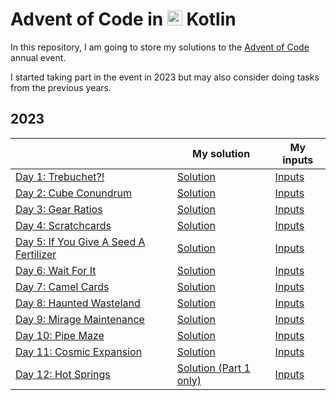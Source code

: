 # Advent of Code in <img src="https://cdn.jsdelivr.net/gh/devicons/devicon/icons/kotlin/kotlin-original.svg" height=24 /> Kotlin

In this repository, I am going to store my solutions to the [Advent of Code](https://adventofcode.com/) annual event.

I started taking part in the event in 2023 but may also consider doing tasks from the previous years.

## 2023
|                                                                               | My solution                                          | My inputs                                       |
|-------------------------------------------------------------------------------|------------------------------------------------------|-------------------------------------------------|
| [Day 1: Trebuchet?!](https://adventofcode.com/2023/day/1)                     | [Solution](/adventofcode2023/Day01.kt)               | [Inputs](/resources/adventofcode2023/Day01.txt) |
| [Day 2: Cube Conundrum](https://adventofcode.com/2023/day/2)                  | [Solution](/adventofcode2023/Day02.kt)               | [Inputs](/resources/adventofcode2023/Day02.txt) |
| [Day 3: Gear Ratios](https://adventofcode.com/2023/day/3)                     | [Solution](/adventofcode2023/Day03.kt)               | [Inputs](/resources/adventofcode2023/Day03.txt) |
| [Day 4: Scratchcards](https://adventofcode.com/2023/day/4)                    | [Solution](/adventofcode2023/Day04.kt)               | [Inputs](/resources/adventofcode2023/Day04.txt) |
| [Day 5: If You Give A Seed A Fertilizer](https://adventofcode.com/2023/day/5) | [Solution](/adventofcode2023/Day05.kt)               | [Inputs](/resources/adventofcode2023/Day05.txt) |
| [Day 6: Wait For It](https://adventofcode.com/2023/day/6)                     | [Solution](/adventofcode2023/Day06.kt)               | [Inputs](/resources/adventofcode2023/Day06.txt) |
| [Day 7: Camel Cards](https://adventofcode.com/2023/day/7)                     | [Solution](/adventofcode2023/Day07.kt)               | [Inputs](/resources/adventofcode2023/Day07.txt) |
| [Day 8: Haunted Wasteland](https://adventofcode.com/2023/day/8)               | [Solution](/adventofcode2023/Day08.kt)               | [Inputs](/resources/adventofcode2023/Day08.txt) |
| [Day 9: Mirage Maintenance](https://adventofcode.com/2023/day/9)              | [Solution](/adventofcode2023/Day09.kt)               | [Inputs](/resources/adventofcode2023/Day09.txt) |
| [Day 10: Pipe Maze](https://adventofcode.com/2023/day/10)                     | [Solution](/adventofcode2023/Day10.kt)               | [Inputs](/resources/adventofcode2023/Day10.txt) |
| [Day 11: Cosmic Expansion](https://adventofcode.com/2023/day/11)              | [Solution](/adventofcode2023/Day11.kt)               | [Inputs](/resources/adventofcode2023/Day11.txt) |
| [Day 12: Hot Springs](https://adventofcode.com/2023/day/12)                   | [Solution (Part 1 only)](/adventofcode2023/Day12.kt) | [Inputs](/resources/adventofcode2023/Day12.txt) |
